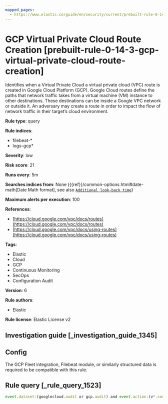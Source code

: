 ```yaml
---
mapped_pages:
  - https://www.elastic.co/guide/en/security/current/prebuilt-rule-0-14-3-gcp-virtual-private-cloud-route-creation.html
---
```


# GCP Virtual Private Cloud Route Creation [prebuilt-rule-0-14-3-gcp-virtual-private-cloud-route-creation]

Identifies when a Virtual Private Cloud a virtual private cloud (VPC) route is created in Google Cloud Platform (GCP). Google Cloud routes define the paths that network traffic takes from a virtual machine (VM) instance to other destinations. These destinations can be inside a Google VPC network or outside it. An adversary may create a route in order to impact the flow of network traffic in their target’s cloud environment.

**Rule type**: query

**Rule indices**:

* filebeat-*
* logs-gcp*

**Severity**: low

**Risk score**: 21

**Runs every**: 5m

**Searches indices from**: None ({{ref}}/common-options.html#date-math[Date Math format], see also [`Additional look-back time`](docs-content://solutions/security/detect-and-alert/create-detection-rule.md#rule-schedule))

**Maximum alerts per execution**: 100

**References**:

* [https://cloud.google.com/vpc/docs/routes](https://cloud.google.com/vpc/docs/routes)
* [https://cloud.google.com/vpc/docs/using-routes](https://cloud.google.com/vpc/docs/using-routes)

**Tags**:

* Elastic
* Cloud
* GCP
* Continuous Monitoring
* SecOps
* Configuration Audit

**Version**: 6

**Rule authors**:

* Elastic

**Rule license**: Elastic License v2

## Investigation guide [_investigation_guide_1345]

## Config

The GCP Fleet integration, Filebeat module, or similarly structured data is required to be compatible with this rule.

## Rule query [_rule_query_1523]

```js
event.dataset:(googlecloud.audit or gcp.audit) and event.action:(v*.compute.routes.insert or "beta.compute.routes.insert")
```


